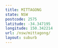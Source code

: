 ```yaml
---
title: MITTAGONG
state: NSW
postcode: 2575
latitude: -34.347195
longitude: 150.342214
url: /nsw/mittagong/
layout: suburb
---
```

